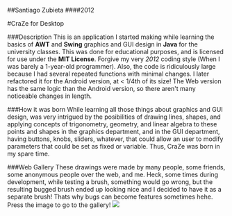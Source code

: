 ##Santiago Zubieta
####2012

#CraZe for Desktop

###Description
This is an application I started making while learning the basics of **AWT** and **Swing** graphics and GUI design in **Java** for the university classes. This was done for educational purposes, and is licensed for use under the **MIT License**. Forgive my very *2012* coding style (When I was barely a 1-year-old programmer). Also, the code is ridiculously large because I had several repeated functions with minimal changes. I later refactored it for the Android version, at < 1/4th of its size! The Web version has the same logic than the Android version, so there aren't many noticeable changes in length.

###How it was born
While learning all those things about graphics and GUI design, was very intrigued by the posibilities of drawing lines, shapes, and applying concepts of trigonometry, geometry, and linear algebra to these points and shapes in the graphics department, and in the GUI department, having buttons, knobs, sliders, whatever, that could allow an user to modify parameters that could be set as fixed or variable. Thus, CraZe was born in my spare time.

###Web Gallery 
These drawings were made by many people, some friends, some anonymous people over the web, and me. Heck, some times during development, while testing a brush, something would go wrong, but the resulting bugged brush ended up looking nice and I decided to have it as a separate brush! Thats why bugs can become features sometimes hehe. Press the image to go to the gallery!
[![](https://i.imgur.com/9LBecYT.png)](https://imgur.com/a/LEetg)
